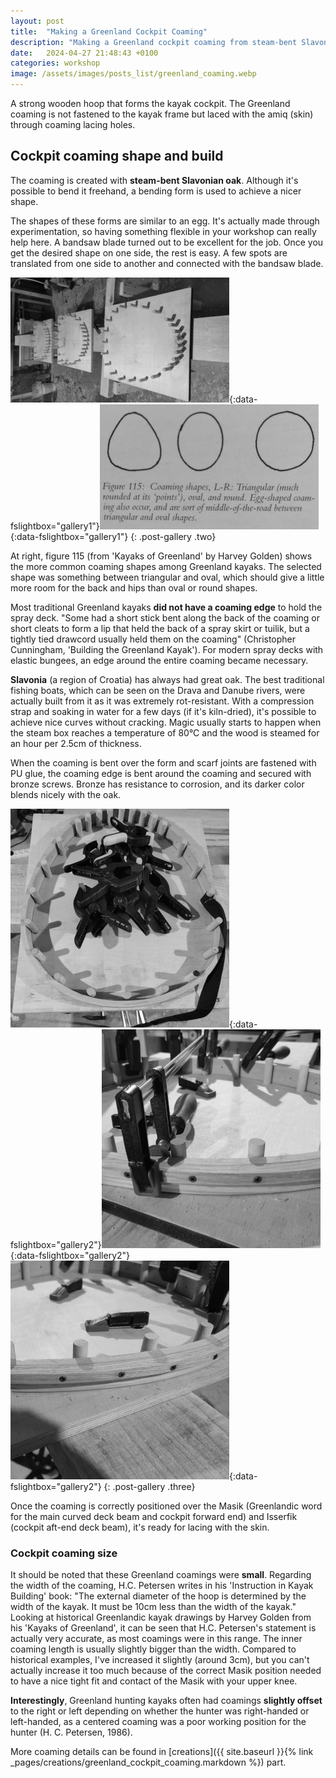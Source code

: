 ```yaml
---
layout: post
title:  "Making a Greenland Cockpit Coaming"
description: "Making a Greenland cockpit coaming from steam-bent Slavonian oak"
date:   2024-04-27 21:48:43 +0100
categories: workshop
image: /assets/images/posts_list/greenland_coaming.webp
---
```

A strong wooden hoop that forms the kayak cockpit. The Greenland coaming is not fastened to the kayak frame but laced with the amiq (skin) through coaming lacing holes.

## Cockpit coaming shape and build

The coaming is created with <strong>steam-bent Slavonian oak</strong>. Although it's possible to bend it freehand, a bending form is used to achieve a nicer shape.

The shapes of these forms are similar to an egg. It's actually made through experimentation, so having something flexible in your workshop can really help here. A bandsaw blade turned out to be excellent for the job. Once you get the desired shape on one side, the rest is easy. A few spots are translated from one side to another and connected with the bandsaw blade.

[![greenland_coaming_bending_form](/assets/images/posts/greenland-coaming/greenland_coaming_bending_form_s.jpg)](/assets/images/posts/greenland-coaming/greenland_coaming_bending_form.jpg){:data-fslightbox="gallery1"}[![greenland_coaming_bending_form](/assets/images/posts/greenland-coaming/coaming_types_s.jpg)](/assets/images/posts/greenland-coaming/coaming_types.jpg){:data-fslightbox="gallery1"}
{: .post-gallery .two}

At right, figure 115 (from 'Kayaks of Greenland' by Harvey Golden) shows the more common coaming shapes among Greenland kayaks. The selected shape was something between triangular and oval, which should give a little more room for the back and hips than oval or round shapes.

Most traditional Greenland kayaks <strong>did not have a coaming edge</strong> to hold the spray deck. "Some had a short stick bent along the back of the coaming or short cleats to form a lip that held the back of a spray skirt or tuilik, but a tightly tied drawcord usually held them on the coaming" (Christopher Cunningham, 'Building the Greenland Kayak'). For modern spray decks with elastic bungees, an edge around the entire coaming became necessary.

<strong>Slavonia</strong> (a region of Croatia) has always had great oak. The best traditional fishing boats, which can be seen on the Drava and Danube rivers, were actually built from it as it was extremely rot-resistant.
With a compression strap and soaking in water for a few days (if it's kiln-dried), it's possible to achieve nice curves without cracking.
Magic usually starts to happen when the steam box reaches a temperature of 80°C and the wood is steamed for an hour per 2.5cm of thickness.

When the coaming is bent over the form and scarf joints are fastened with PU glue, the coaming edge is bent around the coaming and secured with bronze screws. Bronze has resistance to corrosion, and its darker color blends nicely with the oak. 

[![greenland_coaming_bending_form](/assets/images/posts/greenland-coaming/greenland_coaming_s.jpg)](/assets/images/posts/greenland-coaming/greenland_coaming.jpg){:data-fslightbox="gallery2"}[![greenland_coaming_bending_form](/assets/images/posts/greenland-coaming/greenland_coaming_edge_s.jpg)](/assets/images/posts/greenland-coaming/greenland_coaming_edge.jpg){:data-fslightbox="gallery2"}[![greenland_coaming_bending_form](/assets/images/posts/greenland-coaming/greenland_coaming_edge_02_s.jpg)](/assets/images/posts/greenland-coaming/greenland_coaming_edge_02.jpg){:data-fslightbox="gallery2"}
{: .post-gallery .three}

Once the coaming is correctly positioned over the Masik (Greenlandic word for the main curved deck beam and cockpit forward end) and Isserfik (cockpit aft-end deck beam), it's ready for lacing with the skin.

### Cockpit coaming size

It should be noted that these Greenland coamings were <strong>small</strong>. Regarding the width of the coaming, H.C. Petersen writes in his 'Instruction in Kayak Building' book: "The external diameter of the hoop is determined by the width of the kayak. It must be 10cm less than the width of the kayak." Looking at historical Greenlandic kayak drawings by Harvey Golden from his 'Kayaks of Greenland', it can be seen that H.C. Petersen's statement is actually very accurate, as most coamings were in this range.
The inner coaming length is usually slightly bigger than the width. Compared to historical examples, I've increased it slightly (around 3cm), but you can't actually increase it too much because of the correct Masik position needed to have a nice tight fit and contact of the Masik with your upper knee.

<strong>Interestingly</strong>, Greenland hunting kayaks often had coamings <strong>slightly offset</strong> to the right or left depending on whether the hunter was right-handed or left-handed, as a centered coaming was a poor working position for the hunter (H. C. Petersen, 1986).

More coaming details can be found in [creations]({{ site.baseurl }}{% link _pages/creations/greenland_cockpit_coaming.markdown %}) part.
